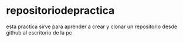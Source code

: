 # repositoriodepractica
esta practica sirve para aprender a crear y clonar un repositorio desde github al escritorio de la pc